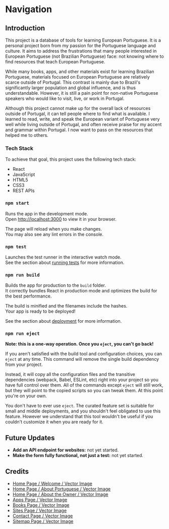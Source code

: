 # Navigation


## Introduction

This project is a database of tools for learning European Portuguese. It is a personal project born 
from my passion for the Portuguese language and culture. It aims to address the frustrations that many 
people interested in European Portuguese (not Brazilian Portuguese) face: not knowing where to find 
resources that teach European Portuguese. 

While many books, apps, and other materials exist for learning 
Brazilian Portuguese, materials focused on European Portuguese are relatively scarce outside of Portugal. 
This contrast is mainly due to Brazil's significantly larger population and global influence, and is thus 
understandable. However, it is still a pain point for non-native Portuguese speakers who would like to 
visit, live, or work in Portugal.

Although this project cannot make up for the overall lack of resources outside of Portugal, it 
can tell people where to find what is available. I learned to read, write, and speak the 
European variant of Portuguese very well while living outside of Portugal, and often receive 
praise for my accent and grammar within Portugal. I now want to pass on the resources that helped me 
to others.

### Tech Stack

To achieve that goal, this project uses the following tech stack:
* React
* JavaScript
* HTML5
* CSS3
* REST APIs

### `npm start`

Runs the app in the development mode.\
Open [http://localhost:3000](http://localhost:3000) to view it in your browser.

The page will reload when you make changes.\
You may also see any lint errors in the console.

### `npm test`

Launches the test runner in the interactive watch mode.\
See the section about [running tests](https://facebook.github.io/create-react-app/docs/running-tests) for more information.

### `npm run build`

Builds the app for production to the `build` folder.\
It correctly bundles React in production mode and optimizes the build for the best performance.

The build is minified and the filenames include the hashes.\
Your app is ready to be deployed!

See the section about [deployment](https://facebook.github.io/create-react-app/docs/deployment) for more information.

### `npm run eject`

**Note: this is a one-way operation. Once you `eject`, you can't go back!**

If you aren't satisfied with the build tool and configuration choices, you can `eject` at any time. This command will remove the single build dependency from your project.

Instead, it will copy all the configuration files and the transitive dependencies (webpack, Babel, ESLint, etc) right into your project so you have full control over them. All of the commands except `eject` will still work, but they will point to the copied scripts so you can tweak them. At this point you're on your own.

You don't have to ever use `eject`. The curated feature set is suitable for small and middle deployments, and you shouldn't feel obligated to use this feature. However we understand that this tool wouldn't be useful if you couldn't customize it when you are ready for it.

## Future Updates

* **Add an API endpoint for websites:** not yet started.
* **Make the form fully functional, not just a test:** not yet started.

## Credits

* [Home Page / Welcome / Vector Image](https://www.vecteezy.com/vector-art/154071-portugal-map-layout-free-vector)
* [Home Page / About Portuguese / Vector Image](https://www.freepik.com/free-vector/learning-portuguese-concept-illustration_42111444.htm#page=10&query=portuguese&position=18&from_view=search&track=sph)
* [Home Page / About the Owner / Vector Image](https://www.vecteezy.com/vector-art/6180686-flight-and-travel-from-usa-to-portugal-by-passenger-airplane-travel-concept)
* [Apps Page / Vector Image](https://www.vecteezy.com/vector-art/1925914-online-library-concept)
* [Books Page / Vector Image](https://www.vecteezy.com/vector-art/1991521-reading-book-concept-man-reading-book-on-stack-of-books-online-books-library-exam-preparation-home-schooling-distance-education-can-be-used-for-landing-pages-web-banners-templates-backgrounds)
* [Sites Page / Vector Image](https://www.vecteezy.com/vector-art/1925918-e-learning-concept)
* [Contact Page / Vector Image](https://www.vecteezy.com/vector-art/1991569-teamwork-business-solution-with-characters-collect-light-bulb-puzzle-pieces-teamwork-problem-solving-share-ideas-creative-idea-graphic-design-for-landing-page-web-mobile-apps-banner-template)
* [Sitemap Page / Vector Image](https://www.vecteezy.com/vector-art/1991566-global-online-education-concept-e-learning-tools-distance-education-internet-learning-can-be-used-for-landing-pages-web-user-interface-banners-templates-backgrounds-flayer)